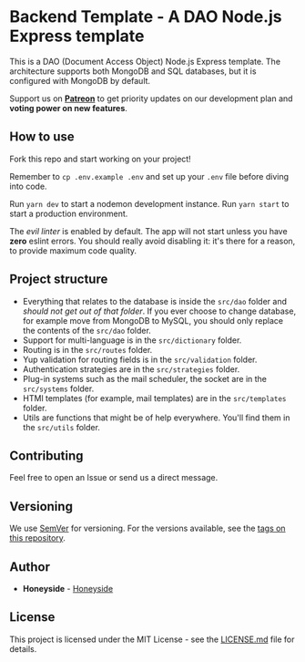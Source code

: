 # Backend Template - A DAO Node.js Express template

[npm-image]: https://img.shields.io/npm/v/covetfs.svg
[npm-url]: https://www.npmjs.com/package/covetfs

This is a DAO (Document Access Object) Node.js Express template. The architecture supports both MongoDB and SQL databases, but it is configured with MongoDB by default.

Support us on <a href="https://www.patreon.com/honeyside"><strong>Patreon</strong></a> to get priority updates on our development plan and <strong>voting power on new features</strong>.

## How to use

Fork this repo and start working on your project!

Remember to `cp .env.example .env` and set up your `.env` file before diving into code.

Run `yarn dev` to start a nodemon development instance.
Run `yarn start` to start a production environment.

The *evil linter* is enabled by default. The app will not start unless you have **zero** eslint errors. You should really avoid disabling it: it's there for a reason, to provide maximum code quality.

## Project structure

* Everything that relates to the database is inside the `src/dao` folder and *should not get out of that folder*. If you ever choose to change database, for example move from MongoDB to MySQL, you should only replace the contents of the `src/dao` folder.
* Support for multi-language is in the `src/dictionary` folder.
* Routing is in the `src/routes` folder.
* Yup validation for routing fields is in the `src/validation` folder.
* Authentication strategies are in the `src/strategies` folder.
* Plug-in systems such as the mail scheduler, the socket are in the `src/systems` folder.
* HTMl templates (for example, mail templates) are in the `src/templates` folder.
* Utils are functions that might be of help everywhere. You'll find them in the `src/utils` folder.

## Contributing

Feel free to open an Issue or send us a direct message.

## Versioning

We use [SemVer](http://semver.org/) for versioning. For the versions available, see the [tags on this repository](https://github.com/Honeyside/CovetFS/tags). 

## Author

* **Honeyside** - [Honeyside](https://github.com/Honeyside)

## License

This project is licensed under the MIT License - see the [LICENSE.md](LICENSE.md) file for details.
